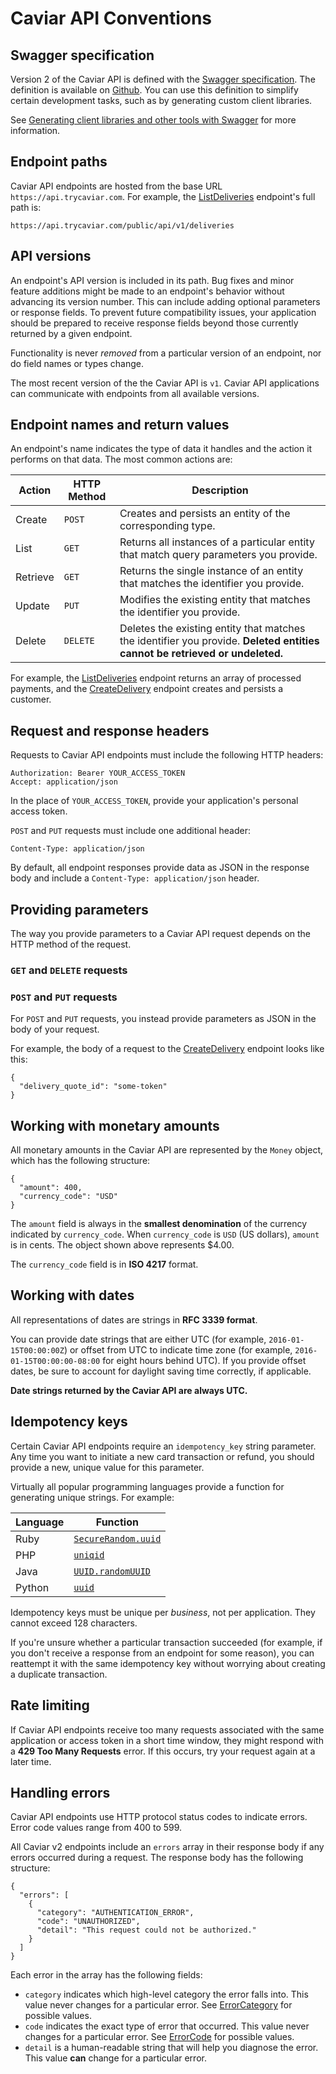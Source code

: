 # Caviar API Conventions

## Swagger specification
Version 2 of the Caviar API is defined with the
[Swagger specification](http://swagger.io/getting-started/). The definition is
available on [Github](https://github.com/trycaviar/api-specification). You
can use this definition to simplify certain development tasks, such as by
generating custom client libraries.

See [Generating client libraries and other tools with Swagger](/articles/client-libraries/#generatingwithswagger)
for more information.

## Endpoint paths

Caviar API endpoints are hosted from the base URL `https://api.trycaviar.com`.
For example, the [ListDeliveries](#endpoint-listdeliveries) endpoint's full
path is:

    https://api.trycaviar.com/public/api/v1/deliveries

## API versions

An endpoint's API version is included in its path. Bug fixes and minor feature
additions might be made to an endpoint's behavior without advancing its version
number. This can include adding optional parameters or response fields. To
prevent future compatibility issues, your application should be prepared to
receive response fields beyond those currently returned by a given endpoint.

Functionality is never *removed* from a particular version of an endpoint, nor
do field names or types change.

The most recent version of the the Caviar API is `v1`. Caviar API applications
can communicate with endpoints from all available versions.

## Endpoint names and return values

An endpoint's name indicates the type of data it handles and the action it
performs on that data. The most common actions are:

|Action  |HTTP Method|Description|
|--------|-----------|-----------|
|Create  |`POST`     |Creates and persists an entity of the corresponding type.|
|List    |`GET`      |Returns all instances of a particular entity that match query parameters you provide.|
|Retrieve|`GET`      |Returns the single instance of an entity that matches the identifier you provide.|
|Update  |`PUT`      |Modifies the existing entity that matches the identifier you provide.|
|Delete  |`DELETE`   |Deletes the existing entity that matches the identifier you provide. **Deleted entities cannot be retrieved or undeleted.**|

For example, the [ListDeliveries](#endpoint-listdeliveries) endpoint returns
an array of processed payments, and the [CreateDelivery](#endpoint-createdelivery)
endpoint creates and persists a customer.

## Request and response headers

Requests to Caviar API endpoints must include the following HTTP headers:

    Authorization: Bearer YOUR_ACCESS_TOKEN
    Accept: application/json

In the place of `YOUR_ACCESS_TOKEN`, provide your application's personal access token.

`POST` and `PUT` requests must include one additional header:

    Content-Type: application/json

By default, all endpoint responses provide data as JSON in the response body and include a `Content-Type: application/json` header.

## Providing parameters

The way you provide parameters to a Caviar API request depends on the HTTP method of the request.

### `GET` and `DELETE` requests

### `POST` and `PUT` requests

For `POST` and `PUT` requests, you instead provide parameters as JSON in the body of your request.

For example, the body of a request to the [CreateDelivery](#endpoint-creatdelivery)
endpoint looks like this:

    {
      "delivery_quote_id": "some-token"
    }

## Working with monetary amounts

All monetary amounts in the Caviar API are represented by the `Money` object, which has the following structure:

    {
      "amount": 400,
      "currency_code": "USD"
    }

The `amount` field is always in the **smallest denomination** of the currency indicated by `currency_code`. When `currency_code` is `USD` (US dollars), `amount` is in cents. The object shown above represents $4.00.

The `currency_code` field is in **ISO 4217** format.

## Working with dates

All representations of dates are strings in **RFC 3339 format**.

You can provide date strings that are either UTC (for example, `2016-01-15T00:00:00Z`) or offset from UTC to indicate time zone (for example, `2016-01-15T00:00:00-08:00` for eight hours behind UTC). If you provide offset dates, be sure to account for daylight saving time correctly, if applicable.

**Date strings returned by the Caviar API are always UTC.**

## Idempotency keys

Certain Caviar API endpoints require an `idempotency_key` string
parameter. Any time you want to initiate a new card transaction or refund,
you should provide a new, unique value for this parameter.

Virtually all popular programming languages provide a function for generating
unique strings. For example:

|Language|Function|
|--------|--------|
|Ruby    |[`SecureRandom.uuid`](http://ruby-doc.org/stdlib-1.9.3/libdoc/securerandom/rdoc/SecureRandom.html#uuid-method)|
|PHP     |[`uniqid`](http://php.net/manual/en/function.uniqid.php)|
|Java    |[`UUID.randomUUID`](http://docs.oracle.com/javase/7/docs/api/java/util/UUID.html)|
|Python  |[`uuid`](https://docs.python.org/2/library/uuid.html)|

Idempotency keys must be unique per _business_, not per application. They cannot
exceed 128 characters.

If you're unsure whether a particular transaction succeeded (for example, if you
don't receive a response from an endpoint for some reason), you can reattempt it
with the same idempotency key without worrying about creating a duplicate transaction.


## Rate limiting

If Caviar API endpoints receive too many requests associated with the same application or access token in a short time window, they might respond with a **429 Too Many Requests** error. If this occurs, try your request again at a later time.


## Handling errors

Caviar API endpoints use HTTP protocol status codes to indicate errors. Error code values range from 400 to 599.

All Caviar v2 endpoints include an `errors` array in their response body if any errors occurred during a request. The response body has the following structure:

    {
      "errors": [
        {
          "category": "AUTHENTICATION_ERROR",
          "code": "UNAUTHORIZED",
          "detail": "This request could not be authorized."
        }
      ]
    }

Each error in the array has the following fields:

* `category` indicates which high-level category the error falls into.
This value never changes for a particular error. See [ErrorCategory](#type-errorcategory)
for possible values.
* `code` indicates the exact type of error that occurred. This value never
changes for a particular error. See [ErrorCode](#type-errorcode) for possible values.
* `detail` is a human-readable string that will help you diagnose the error. This value **can** change for a particular error.
